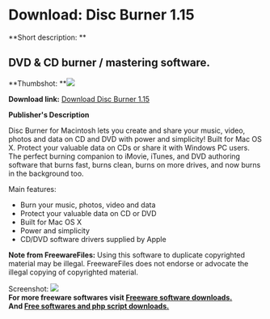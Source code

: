 # Download: Disc Burner 1.15

**Short description: **

## DVD & CD burner / mastering software.

  
**Thumbshot: **![](http://www.freewarefiles.com/screenshot/disc_burner_mac_md.gif)   
  
**Download link:** [Download Disc Burner 1.15](http://freesoftwares.boysofts.com/Disc-Burner_program_6461.html)  
  

**Publisher's Description**  
  

Disc Burner for Macintosh lets you create and share your music, video, photos
and data on CD and DVD with power and simplicity! Built for Mac OS X. Protect
your valuable data on CDs or share it with Windows PC users. The perfect
burning companion to iMovie, iTunes, and DVD authoring software that burns
fast, burns clean, burns on more drives, and now burns in the background too.

Main features:

  * Burn your music, photos, video and data 
  * Protect your valuable data on CD or DVD 
  * Built for Mac OS X 
  * Power and simplicity 
  * CD/DVD software drivers supplied by Apple 

**Note from FreewareFiles:** Using this software to duplicate copyrighted material may be illegal. FreewareFiles does not endorse or advocate the illegal copying of copyrighted material.

  
  
Screenshot: ![](http://www.freewarefiles.com/screenshot/disc_burner_mac.gif)  
**For more freeware softwares visit [Freeware software downloads.](http://freesoftwares.boysofts.com/)**   
**And [Free softwares and php script downloads.](http://www.boysofts.com/)**

